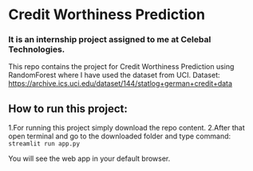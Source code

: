 # Credit Worthiness Prediction
### It is an internship project assigned to me at Celebal Technologies.

This repo contains the project for Credit Worthiness Prediction using RandomForest where I have used the dataset from UCI.
Dataset: https://archive.ics.uci.edu/dataset/144/statlog+german+credit+data

## How to run this project:
1.For running this project simply download the repo content.
2.After that open terminal and go to the downloaded folder and type command: ``` streamlit run app.py ```

You will see the web app in your default browser.
